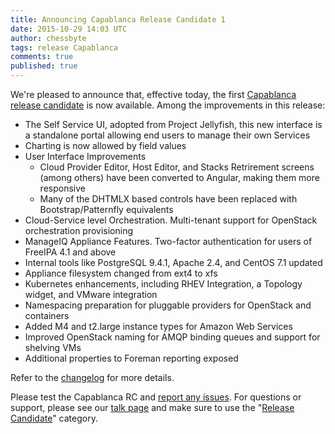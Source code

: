 ```yaml
---
title: Announcing Capablanca Release Candidate 1
date: 2015-10-29 14:03 UTC
author: chessbyte
tags: release Capablanca
comments: true
published: true
---
```

We're pleased to announce that, effective today, the first [Capablanca release candidate](http://manageiq.org/download/devel/) is now available. Among the improvements in this release:

* The Self Service UI, adopted from Project Jellyfish, this new interface is a standalone portal allowing end users to manage their own Services
* Charting is now allowed by field values
* User Interface Improvements 
  * Cloud Provider Editor, Host Editor, and Stacks Retrirement screens (among others) have been converted to Angular, making them more responsive
  * Many of the DHTMLX based controls have been replaced with Bootstrap/Patternfly equivalents
* Cloud-Service level Orchestration. Multi-tenant support for OpenStack orchestration provisioning
* ManageIQ Appliance Features. Two-factor authentication for users of FreeIPA 4.1 and above
* Internal tools like PostgreSQL 9.4.1, Apache 2.4, and CentOS 7.1 updated
* Appliance filesystem changed from ext4 to xfs
* Kubernetes enhancements, including RHEV Integration, a Topology widget, and VMware integration
* Namespacing preparation for pluggable providers for OpenStack and containers
* Added M4 and t2.large instance types for Amazon Web Services
* Improved OpenStack naming for AMQP binding queues and support for shelving VMs
* Additional properties to Foreman reporting exposed


Refer to the [changelog](https://github.com/ManageIQ/manageiq/blob/capablanca/CHANGELOG.md) for more details.

Please test the Capablanca RC and [report any issues](https://github.com/ManageIQ/manageiq/issues). For questions or support, please see our [talk page](http://talk.manageiq.org/) and make sure to use the "[Release Candidate](http://talk.manageiq.org/c/release-candidate)" category.
